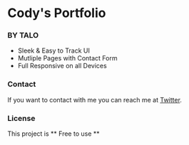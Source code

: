 # Cody's Portfolio
### BY TALO

- Sleek & Easy to Track UI
- Mutliple Pages with Contact Form
- Full Responsive on all Devices

### Contact

If you want to contact with me you can reach me at [Twitter](https://www.twitter.com/taloisik).

### License

This project is ** Free to use **

